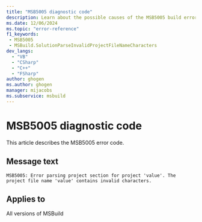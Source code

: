 ```yaml
---
title: "MSB5005 diagnostic code"
description: Learn about the possible causes of the MSB5005 build error, and get troubleshooting tips.
ms.date: 12/06/2024
ms.topic: "error-reference"
f1_keywords:
 - MSB5005
 - MSBuild.SolutionParseInvalidProjectFileNameCharacters
dev_langs:
  - "VB"
  - "CSharp"
  - "C++"
  - "FSharp"
author: ghogen
ms.author: ghogen
manager: mijacobs
ms.subservice: msbuild
---
```


# MSB5005 diagnostic code

<!-- :::ErrorDefinitionDescription::: -->
<!-- :::editable-content name="introDescription"::: -->
This article describes the MSB5005 error code.
<!-- :::editable-content-end::: -->

## Message text

`MSB5005: Error parsing project section for project 'value'. The project file name 'value' contains invalid characters.`

<!-- :::editable-content name="postOutputDescription"::: -->
<!--
{StrBegin="MSB5005: "}UE: The solution filename is provided separately to loggers.
-->
<!-- :::editable-content-end::: -->
<!-- :::ErrorDefinitionDescription-end::: -->

## Applies to

All versions of MSBuild
